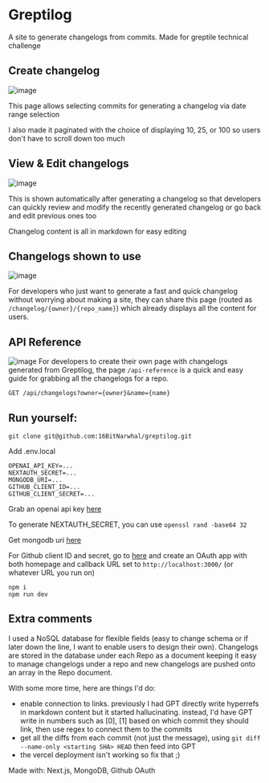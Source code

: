 # Greptilog

A site to generate changelogs from commits. Made for greptile technical challenge

## Create changelog
![image](https://github.com/user-attachments/assets/281242b3-2a44-4d82-ae0d-2bbeab0163b3)

This page allows selecting commits for generating a changelog via date range selection

I also made it paginated with the choice of displaying 10, 25, or 100 so users don't have to scroll down too much

## View & Edit changelogs
![image](https://github.com/user-attachments/assets/2e56bc44-5545-40e0-a18a-a1e9146a2d28)

This is shown automatically after generating a changelog so that developers can quickly review and modify the recently generated changelog or go back and edit previous ones too

Changelog content is all in markdown for easy editing

## Changelogs shown to use
![image](https://github.com/user-attachments/assets/15442780-57d0-493b-8304-fdb7a1fef877)

For developers who just want to generate a fast and quick changelog without worrying about making a site,
they can share this page (routed as `/changelog/{owner}/{repo_name}`) which already displays all the content for users.

## API Reference
![image](https://github.com/user-attachments/assets/b520c880-78dd-498e-84a1-0d2420ca6adc)
For developers to create their own page with changelogs generated from Greptilog, the page `/api-reference` is a quick and easy guide for grabbing all the changelogs for a repo.

```
GET /api/changelogs?owner={owner}&name={name}
```

## Run yourself:
```
git clone git@github.com:16BitNarwhal/greptilog.git
```

Add .env.local
```
OPENAI_API_KEY=...
NEXTAUTH_SECRET=...
MONGODB_URI=...
GITHUB_CLIENT_ID=...
GITHUB_CLIENT_SECRET=... 
```
Grab an openai api key [here](https://github.com/settings/developers)

To generate NEXTAUTH_SECRET, you can use `openssl rand -base64 32`

Get mongodb uri [here](https://www.mongodb.com/cloud/atlas/register)

For Github client ID and secret, go to [here](https://github.com/settings/developers) and create an OAuth app with both homepage and callback URL set to `http://localhost:3000/` (or whatever URL you run on)

```
npm i
npm run dev
```

## Extra comments
I used a NoSQL database for flexible fields (easy to change schema or if later down the line, I want to enable users to design their own). Changelogs are stored in the database under each Repo as a document keeping it easy to manage changelogs under a repo and new changelogs are pushed onto an array in the Repo document.

With some more time, here are things I'd do:
- enable connection to links. previously I had GPT directly write hyperrefs in markdown content but it started hallucinating. instead, I'd have GPT write in numbers such as [0], [1] based on which commit they should link, then use regex to connect them to the commits
- get all the diffs from each commit (not just the message), using `git diff --name-only <starting SHA> HEAD` then feed into GPT
- the vercel deployment isn't working so fix that ;)

Made with: Next.js, MongoDB, Github OAuth
